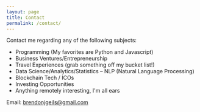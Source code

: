 ```yaml
---
layout: page
title: Contact
permalink: /contact/
---
```


Contact me regarding any of the following subjects:

* Programming (My favorites are Python and Javascript)
* Business Ventures/Entrepreneurship
* Travel Experiences (grab something off my bucket list!)
* Data Science/Analytics/Statistics – NLP (Natural Language Processing)
* Blockchain Tech / ICOs
* Investing Opportunities
* Anything remotely interesting, I'm all ears

Email: [brendonjgeils@gmail.com](mailto:brendonjgeils@gmail.com)
